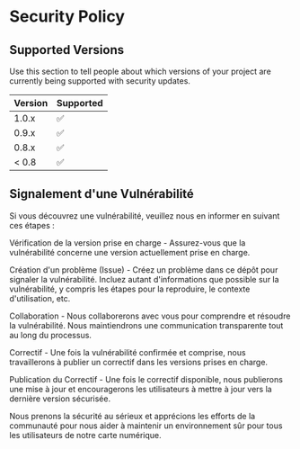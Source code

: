# Security Policy

## Supported Versions

Use this section to tell people about which versions of your project are
currently being supported with security updates.

| Version | Supported          |
| ------- | ------------------ |
| 1.0.x   | :white_check_mark: |
| 0.9.x   | :white_check_mark: |
| 0.8.x   | :white_check_mark: |
| < 0.8   | :white_check_mark: |

## Signalement d'une Vulnérabilité

Si vous découvrez une vulnérabilité, veuillez nous en informer en suivant ces étapes :

Vérification de la version prise en charge - Assurez-vous que la vulnérabilité concerne une version actuellement prise en charge.

Création d'un problème (Issue) - Créez un problème dans ce dépôt pour signaler la vulnérabilité. Incluez autant d'informations que possible sur la vulnérabilité, y compris les étapes pour la reproduire, le contexte d'utilisation, etc.

Collaboration - Nous collaborerons avec vous pour comprendre et résoudre la vulnérabilité. Nous maintiendrons une communication transparente tout au long du processus.

Correctif - Une fois la vulnérabilité confirmée et comprise, nous travaillerons à publier un correctif dans les versions prises en charge.

Publication du Correctif - Une fois le correctif disponible, nous publierons une mise à jour et encouragerons les utilisateurs à mettre à jour vers la dernière version sécurisée.

Nous prenons la sécurité au sérieux et apprécions les efforts de la communauté pour nous aider à maintenir un environnement sûr pour tous les utilisateurs de notre carte numérique.
